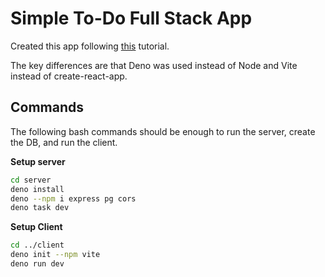 # Simple To-Do Full Stack App

Created this app following [this](https://www.youtube.com/watch?v=ldYcgPKEZC8&t) tutorial.

The key differences are that Deno was used instead of Node and Vite instead of create-react-app.

## Commands

The following bash commands should be enough to run the server, create the DB, and run the client.

**Setup server**

```bash
cd server
deno install
deno --npm i express pg cors
deno task dev
```

**Setup Client**

```bash
cd ../client
deno init --npm vite
deno run dev
```